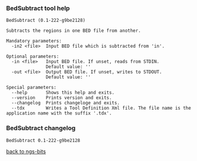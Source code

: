 ### BedSubtract tool help
	BedSubtract (0.1-222-g9be2128)
	
	Subtracts the regions in one BED file from another.
	
	Mandatory parameters:
	  -in2 <file>  Input BED file which is subtracted from 'in'.
	
	Optional parameters:
	  -in <file>   Input BED file. If unset, reads from STDIN.
	               Default value: ''
	  -out <file>  Output BED file. If unset, writes to STDOUT.
	               Default value: ''
	
	Special parameters:
	  --help       Shows this help and exits.
	  --version    Prints version and exits.
	  --changelog  Prints changeloge and exits.
	  --tdx        Writes a Tool Definition Xml file. The file name is the application name with the suffix '.tdx'.
	
### BedSubtract changelog
	BedSubtract 0.1-222-g9be2128
	
[back to ngs-bits](https://github.com/marc-sturm/ngs-bits)